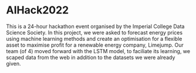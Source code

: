 # AIHack2022

This is a 24-hour hackathon event organised by the Imperial College Data Science Society. In this project, we were asked to forecast energy prices using machine learning methods and create an optimisation for a flexible asset to maximise profit for a renewable energy company, Limejump. Our team (of 4) moved forward with the LSTM model, to faciliate its learning, we scaped data from the web in addition to the datasets we were already given. 
